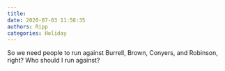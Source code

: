 ```yaml
---
title: 
date: 2020-07-03 11:58:35
authors: Ripp
categories: Holiday
---
```


 So we need people to run against Burrell, Brown, Conyers, and Robinson, right?  Who should I run against?